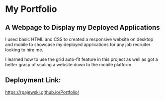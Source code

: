 # My Portfolio

## A Webpage to Display my Deployed Applications

I used basic HTML and CSS to created a responsive website on desktop and mobile to showcase my deployed applications for any job recruiter looking to hire me. 

I learned how to use the grid auto-fit feature in this project as well as got a better grasp of scaling a website down to the mobile platform. 

## Deployment Link:
https://rpajewski.github.io/Portfolio/